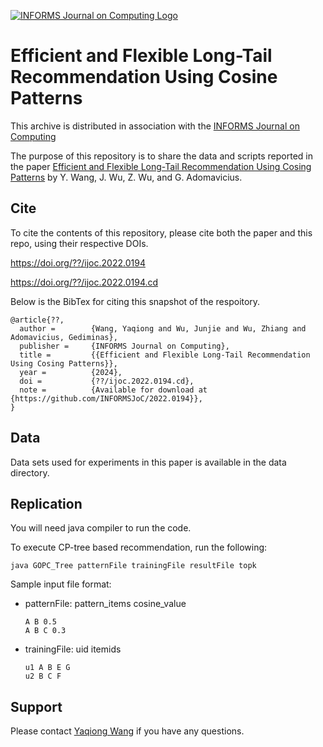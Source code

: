 [![INFORMS Journal on Computing Logo](https://INFORMSJoC.github.io/logos/INFORMS_Journal_on_Computing_Header.jpg)](https://pubsonline.informs.org/journal/ijoc)

# Efficient and Flexible Long-Tail Recommendation Using Cosine Patterns

This archive is distributed in association with the [INFORMS Journal on
Computing](https://pubsonline.informs.org/journal/ijoc)

The purpose of this repository is to share the data and scripts reported in the paper 
[Efficient and Flexible Long-Tail Recommendation Using Cosing Patterns](https://doi.org/??/ijoc.2021.0194) by Y. Wang, J. Wu, Z. Wu, and G. Adomavicius. 

## Cite

To cite the contents of this repository, please cite both the paper and this repo, using their respective DOIs.

https://doi.org/??/ijoc.2022.0194

https://doi.org/??/ijoc.2022.0194.cd

Below is the BibTex for citing this snapshot of the respoitory.

```
@article{??,
  author =        {Wang, Yaqiong and Wu, Junjie and Wu, Zhiang and Adomavicius, Gediminas},
  publisher =     {INFORMS Journal on Computing},
  title =         {{Efficient and Flexible Long-Tail Recommendation Using Cosing Patterns}},
  year =          {2024},
  doi =           {??/ijoc.2022.0194.cd},
  note =          {Available for download at {https://github.com/INFORMSJoC/2022.0194}},
}  
```

## Data
Data sets used for experiments in this paper is available in the data directory.

## Replication

You will need java compiler to run the code.

To execute CP-tree based recommendation, run the following:
```
java GOPC_Tree patternFile trainingFile resultFile topk
```
Sample input file format:
 - patternFile: pattern_items cosine_value
   ```
   A B 0.5
   A B C 0.3
   ```
 - trainingFile: uid itemids
   ```
   u1 A B E G
   u2 B C F
   ```

## Support
Please contact [Yaqiong Wang](ywang31@scu.edu) if you have any questions.
